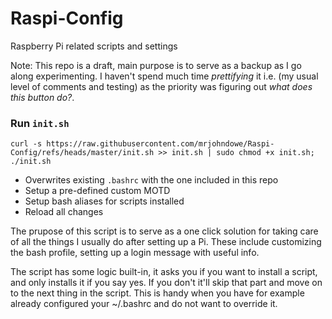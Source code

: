# Raspi-Config

Raspberry Pi related scripts and settings

Note: This repo is a draft, main purpose is to serve as a backup as I go along experimenting. I haven't spend much time _prettifying_ it i.e. (my usual level of comments and testing) as the priority was figuring out _what does this button do?_. 


### Run `init.sh`

    curl -s https://raw.githubusercontent.com/mrjohndowe/Raspi-Config/refs/heads/master/init.sh >> init.sh | sudo chmod +x init.sh; ./init.sh

- Overwrites existing `.bashrc` with the one included in this repo
- Setup a pre-defined custom MOTD
- Setup bash aliases for scripts installed 
- Reload all changes

The prupose of this script is to serve as a one click solution for taking care of all the things I usually do after setting up a Pi. These include customizing the bash profile, setting up a login message with useful info. 

The script has some logic built-in, it asks you if you want to install a script, and only installs it if you say yes. If you don't it'll skip that part and move on to the next thing in the script. This is handy when you have for example already configured your ~/.bashrc and do not want to override it.

